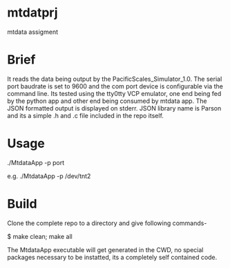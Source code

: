 # mtdatprj
mtdata assigment

# Brief
It reads the data being output by the PacificScales_Simulator_1.0.
The serial port baudrate is set to 9600 and the com port device is configurable via the command line.
Its tested using the tty0tty VCP emulator, one end being fed by the python app and other end being consumed by mtdata app.
The JSON formatted output is displayed on stderr. JSON library name is Parson and its a simple  .h and .c file included in the repo itself.

# Usage 
./MtdataApp -p port

e.g. ./MtdataApp -p /dev/tnt2

# Build
Clone the complete repo to a directory and give following commands-

$ make clean; make all

The MtdataApp executable will get generated in the CWD, no special packages necessary to be instatted, its a completely self contained code.
